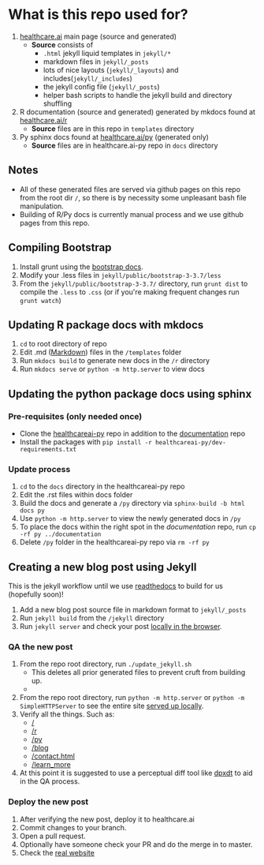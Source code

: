 # What is this repo used for?

1. [healthcare.ai](http://healthcare.ai) main page (source and generated)
    - **Source** consists of
        - `.html` jekyll liquid templates in `jekyll/*`
        - markdown files in `jekyll/_posts`
        - lots of nice layouts (`jekyll/_layouts`) and includes(`jekyll/_includes`)
        - the jekyll config file (`jekyll/_posts`)
        - helper bash scripts to handle the jekyll build and directory shuffling
2. R documentation (source and generated) generated by mkdocs found at [healthcare.ai/r](http://healthcare.ai/r)
    - **Source** files are in this repo in `templates` directory
3. Py sphinx docs found at [healthcare.ai/py](http://healthcare.ai/py) (generated only)
    - **Source** files are in healthcare.ai-py repo in `docs` directory
    
## Notes

- All of these generated files are served via github pages on this repo from the root dir `/`, so there is by necessity
some unpleasant bash file manipulation.
- Building of R/Py docs is currently manual process and we use github pages from this repo.

## Compiling Bootstrap

1. Install grunt using the [bootstrap docs]((http://getbootstrap.com/getting-started/#grunt)).
2. Modify your .less files in `jekyll/public/bootstrap-3-3.7/less`
3. From the `jekyll/public/bootstrap-3-3.7/` directory, run `grunt dist` to compile the `.less` to `.css` (or if you're
making frequent changes run `grunt watch`)

## Updating R package docs with mkdocs

1. `cd` to root directory of repo
2. Edit .md ([Markdown](https://daringfireball.net/projects/markdown/syntax)) files in the `/templates` folder
3. Run `mkdocs build` to generate new docs in the `/r` directory
4. Run `mkdocs serve` or `python -m http.server` to view docs

## Updating the python package docs using sphinx

### Pre-requisites (only needed once)

- Clone the [healthcareai-py](https://github.com/HealthCatalystSLC/healthcareai-py) repo in addition to the
[documentation](https://github.com/HealthCatalystSLC/documentation) repo
- Install the packages with `pip install -r healthcareai-py/dev-requirements.txt`

### Update process

1. `cd` to the `docs` directory in the healthcareai-py repo
2. Edit the .rst files within docs folder
3. Build the docs and generate a `/py` directory via `sphinx-build -b html docs py`
4. Use `python -m http.server` to view the newly generated docs in `/py`
5. To place the docs within the right spot in the *documentation* repo, run `cp -rf py ../documentation`
6. Delete `/py` folder in the healthcareai-py repo via `rm -rf py`

## Creating a new blog post using Jekyll

This is the jekyll workflow until we use [readthedocs](https://readthedocs.org/) to build for us (hopefully soon)!

1. Add a new blog post source file in markdown format to `jekyll/_posts`
2. Run `jekyll build` from the `/jekyll` directory
3. Run `jekyll server` and check your post [locally in the browser](localhost:4000).

### QA the new post

1. From the repo root directory, run `./update_jekyll.sh`
    - This deletes all prior generated files to prevent cruft from building up.
    - 
2. From the repo root directory, run `python -m http.server` or `python -m SimpleHTTPServer` to see the entire site
 [served up locally](localhost:8000).
3. Verify all the things. Such as:
    - [/](localhost:8000/)
    - [/r](localhost:8000/r)
    - [/py](localhost:8000/py)
    - [/blog](localhost:8000/blog)
    - [/contact.html](localhost:8000/contact.html)
    - [/learn_more](localhost:8000/learn_more)
4. At this point it is suggested to use a perceptual diff tool like [dpxdt](https://dpxdt-test.appspot.com) to aid in
the QA process.

### Deploy the new post

1. After verifying the new post, deploy it to healthcare.ai
2. Commit changes to your branch.
3. Open a pull request.
4. Optionally have someone check your PR and do the merge in to master.
5. Check the [real website](http://healthcare.ai)
